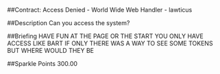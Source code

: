 ##Contract: Access Denied - World Wide Web
Handler - lawticus

##Description
Can you access the system?

##Briefing
HAVE FUN AT THE PAGE OR THE START YOU ONLY HAVE ACCESS LIKE BART IF ONLY THERE WAS A WAY TO SEE SOME TOKENS BUT WHERE WOULD THEY BE

##Sparkle Points
300.00 
